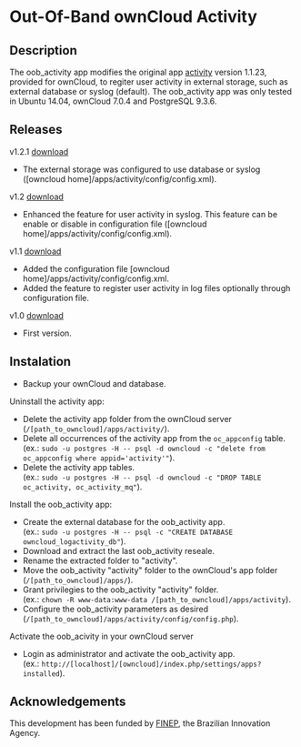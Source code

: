# Out-Of-Band ownCloud Activity 

## Description
The oob_activity app modifies the original app [activity](https://github.com/owncloud/activity) version 1.1.23,  provided for ownCloud, 
to regiter user activity in external storage, such as external database or syslog (default). 
The oob_activity app was only tested in Ubuntu 14.04, ownCloud 7.0.4 and PostgreSQL 9.3.6.

## Releases

v1.2.1 [download](https://github.com/Malinoski/oob_activity/releases/tag/v1.2.1)
- The external storage was configured to use database or syslog ([owncloud home]/apps/activity/config/config.xml).

v1.2 [download](https://github.com/Malinoski/oob_activity/releases/tag/v1.2)
- Enhanced the feature for user activity in syslog. This feature can be enable or disable in configuration file ([owncloud home]/apps/activity/config/config.xml).

v1.1 [download](https://github.com/Malinoski/oob_activity/releases/tag/v1.1)
- Added the configuration file [owncloud home]/apps/activity/config/config.xml.
- Added the feature to register user activity in log files optionally through configuration file.

v1.0 [download](https://github.com/Malinoski/oob_activity/releases/tag/v1.0)
- First version.

## Instalation
- Backup your ownCloud and database.

Uninstall the activity app:
- Delete the activity app folder from the ownCloud server (`/[path_to_owncloud]/apps/activity/`).
- Delete all occurrences of the activity app from the `oc_appconfig` table. 
<br/> (ex.: `sudo -u postgres -H -- psql -d owncloud -c "delete from oc_appconfig where appid='activity'"`).
- Delete the activity app tables.
<br/> (ex.: `sudo -u postgres -H -- psql -d owncloud -c "DROP TABLE oc_activity, oc_activity_mq"`).

Install the oob_activity app:
- Create the external database for the oob_activity app.
<br/> (ex.: `sudo -u postgres -H -- psql -c "CREATE DATABASE owncloud_logactivity_db"`).
- Download and extract the last oob_activity reseale.
- Rename the extracted folder to "activity".
- Move the oob_activity "activity" folder to the ownCloud's app folder (`/[path_to_owncloud]/apps/`).
- Grant privilegies to the oob_activity "activity" folder.
<br/> (ex.: `chown -R www-data:www-data /[path_to_owncloud]/apps/activity`).
- Configure the oob_activity parameters as desired (`/[path_to_owncloud]/apps/activity/config/config.php`).

Activate the oob_acivity in your ownCloud server 
- Login as administrator and activate the oob_activity app.
<br/> (ex.: `http://[localhost]/[owncloud]/index.php/settings/apps?installed`).

## Acknowledgements
This development has been funded by [FINEP](http://www.finep.gov.br), the Brazilian Innovation Agency.
